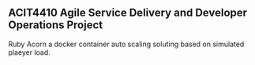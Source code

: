 ## ACIT4410 Agile Service Delivery and Developer Operations Project
Ruby Acorn a docker container auto scaling soluting based on simulated plaeyer load.
